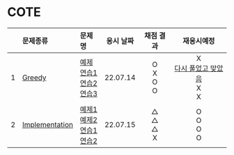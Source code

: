 # COTE
||문제종류|문제명|응시 날짜|채점 결과|재응시예정|
|:-:|:-|:-|:---:|:---:|:-:|
|1|[Greedy](./greedy/)|[예제](./greedy/greedy_ex.js)<br>[연습1](./greedy/greedy_01.js)<br>[연습2](./greedy/greedy_02.js)<br>[연습3](./greedy/greedy_03.js)|22.07.14|O<br>X<br>O<br>O|X<br>[다시 풀었고 맞았음](./greedy/replay_01.js)<br>X<br>X|
|2|[Implementation](./implementation/)|[예제1](./implementation/imple_ex01.js)<br>[예제2](./implementation/imple_ex02.js)<br>[연습1](./implementation/imple_01.js)<br>[연습2](./implementation/imple_02.js)|22.07.15|△<br>△<br>△<br>X|O<br>O<br>O<br>O|
